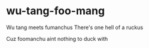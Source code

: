 # wu-tang-foo-mang
Wu tang meets fumanchus
 There's one hell of a ruckus

Cuz foomanchu aint nothing to duck with
